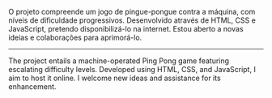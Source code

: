 O projeto compreende um jogo de pingue-pongue contra a máquina, com níveis de dificuldade progressivos. Desenvolvido através de HTML, CSS e JavaScript, pretendo disponibilizá-lo na internet. Estou aberto a novas ideias e colaborações para aprimorá-lo.

------------------------------------------------------------------------------------------------------------

The project entails a machine-operated Ping Pong game featuring escalating difficulty levels. Developed using HTML, CSS, and JavaScript, I aim to host it online. I welcome new ideas and assistance for its enhancement.